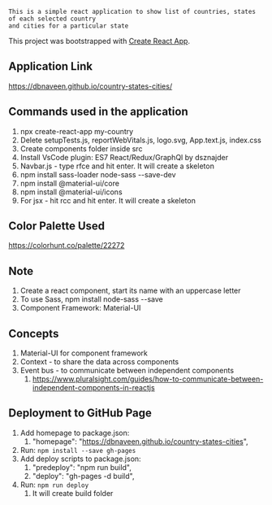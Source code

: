```
This is a simple react application to show list of countries, states of each selected country 
and cities for a particular state
```

This project was bootstrapped with [Create React App](https://github.com/facebook/create-react-app).

## Application Link

https://dbnaveen.github.io/country-states-cities/

## Commands used in the application

1. npx create-react-app my-country
2. Delete setupTests.js, reportWebVitals.js, logo.svg, App.text.js, index.css
3. Create components folder inside src
4. Install VsCode plugin: ES7 React/Redux/GraphQl by dsznajder
5. Navbar.js - type rfce and hit enter. It will create a skeleton
6. npm install sass-loader node-sass --save-dev
7. npm install @material-ui/core
8. npm install @material-ui/icons
9. For jsx - hit rcc and hit enter. It will create a skeleton

## Color Palette Used

https://colorhunt.co/palette/22272

## Note
1. Create a react component, start its name with an uppercase letter
2. To use Sass, npm install node-sass --save
3. Component Framework: Material-UI

## Concepts

1. Material-UI for component framework
2. Context - to share the data across components
3. Event bus - to communicate between independent components
    1. https://www.pluralsight.com/guides/how-to-communicate-between-independent-components-in-reactjs

## Deployment to GitHub Page

1. Add homepage to package.json:
    1. "homepage": "https://dbnaveen.github.io/country-states-cities",
2. Run: `npm install --save gh-pages`
3. Add deploy scripts to package.json:
    1. "predeploy": "npm run build",
    2. "deploy": "gh-pages -d build",
4. Run: `npm run deploy`
    1. It will create build folder


